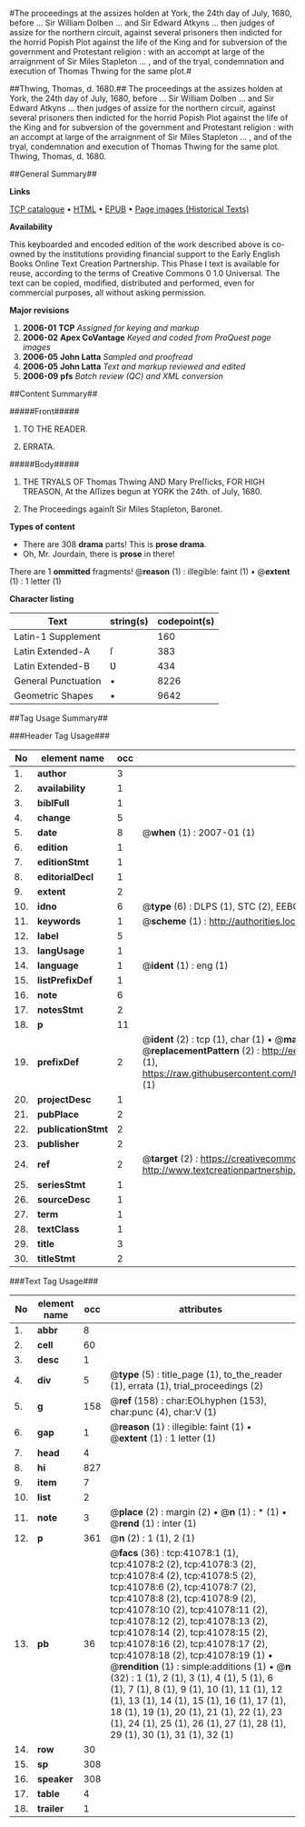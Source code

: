 #The proceedings at the assizes holden at York, the 24th day of July, 1680, before ... Sir William Dolben ... and Sir Edward Atkyns ... then judges of assize for the northern circuit, against several prisoners then indicted for the horrid Popish Plot against the life of the King and for subversion of the government and Protestant religion : with an accompt at large of the arraignment of Sir Miles Stapleton ... , and of the tryal, condemnation and execution of Thomas Thwing for the same plot.#

##Thwing, Thomas, d. 1680.##
The proceedings at the assizes holden at York, the 24th day of July, 1680, before ... Sir William Dolben ... and Sir Edward Atkyns ... then judges of assize for the northern circuit, against several prisoners then indicted for the horrid Popish Plot against the life of the King and for subversion of the government and Protestant religion : with an accompt at large of the arraignment of Sir Miles Stapleton ... , and of the tryal, condemnation and execution of Thomas Thwing for the same plot.
Thwing, Thomas, d. 1680.

##General Summary##

**Links**

[TCP catalogue](http://www.ota.ox.ac.uk/tcp/)  • 
[HTML](http://tei.it.ox.ac.uk/tcp/Texts-HTML/free/A55/A55936.html)  • 
[EPUB](http://tei.it.ox.ac.uk/tcp/Texts-EPUB/free/A55/A55936.epub) • 
[Page images (Historical Texts)](https://data.historicaltexts.jisc.ac.uk/view?pubId=eebo-08203197e&pageId=eebo-08203197e-41078-1)

**Availability**

This keyboarded and encoded edition of the
	       work described above is co-owned by the institutions
	       providing financial support to the Early English Books
	       Online Text Creation Partnership. This Phase I text is
	       available for reuse, according to the terms of Creative
	       Commons 0 1.0 Universal. The text can be copied,
	       modified, distributed and performed, even for
	       commercial purposes, all without asking permission.

**Major revisions**

1. __2006-01__ __TCP__ *Assigned for keying and markup*
1. __2006-02__ __Apex CoVantage__ *Keyed and coded from ProQuest page images*
1. __2006-05__ __John Latta__ *Sampled and proofread*
1. __2006-05__ __John Latta__ *Text and markup reviewed and edited*
1. __2006-09__ __pfs__ *Batch review (QC) and XML conversion*

##Content Summary##

#####Front#####

1. TO THE READER.

1. ERRATA.

#####Body#####

1. THE TRYALS OF Thomas Thwing AND Mary Preſſicks, FOR HIGH TREASON, At the Aſſizes begun at YORK the 24th. of July, 1680.

1. The Proceedings againſt Sir Miles Stapleton, Baronet.

**Types of content**

  * There are 308 **drama** parts! This is **prose drama**.
  * Oh, Mr. Jourdain, there is **prose** in there!

There are 1 **ommitted** fragments! 
 @__reason__ (1) : illegible: faint (1)  •  @__extent__ (1) : 1 letter (1)

**Character listing**


|Text|string(s)|codepoint(s)|
|---|---|---|
|Latin-1 Supplement| |160|
|Latin Extended-A|ſ|383|
|Latin Extended-B|Ʋ|434|
|General Punctuation|•|8226|
|Geometric Shapes|▪|9642|

##Tag Usage Summary##

###Header Tag Usage###

|No|element name|occ|attributes|
|---|---|---|---|
|1.|__author__|3||
|2.|__availability__|1||
|3.|__biblFull__|1||
|4.|__change__|5||
|5.|__date__|8| @__when__ (1) : 2007-01 (1)|
|6.|__edition__|1||
|7.|__editionStmt__|1||
|8.|__editorialDecl__|1||
|9.|__extent__|2||
|10.|__idno__|6| @__type__ (6) : DLPS (1), STC (2), EEBO-CITATION (1), OCLC (1), VID (1)|
|11.|__keywords__|1| @__scheme__ (1) : http://authorities.loc.gov/ (1)|
|12.|__label__|5||
|13.|__langUsage__|1||
|14.|__language__|1| @__ident__ (1) : eng (1)|
|15.|__listPrefixDef__|1||
|16.|__note__|6||
|17.|__notesStmt__|2||
|18.|__p__|11||
|19.|__prefixDef__|2| @__ident__ (2) : tcp (1), char (1)  •  @__matchPattern__ (2) : ([0-9\-]+):([0-9IVX]+) (1), (.+) (1)  •  @__replacementPattern__ (2) : http://eebo.chadwyck.com/downloadtiff?vid=$1&page=$2 (1), https://raw.githubusercontent.com/textcreationpartnership/Texts/master/tcpchars.xml#$1 (1)|
|20.|__projectDesc__|1||
|21.|__pubPlace__|2||
|22.|__publicationStmt__|2||
|23.|__publisher__|2||
|24.|__ref__|2| @__target__ (2) : https://creativecommons.org/publicdomain/zero/1.0/ (1), http://www.textcreationpartnership.org/docs/. (1)|
|25.|__seriesStmt__|1||
|26.|__sourceDesc__|1||
|27.|__term__|1||
|28.|__textClass__|1||
|29.|__title__|3||
|30.|__titleStmt__|2||


###Text Tag Usage###

|No|element name|occ|attributes|
|---|---|---|---|
|1.|__abbr__|8||
|2.|__cell__|60||
|3.|__desc__|1||
|4.|__div__|5| @__type__ (5) : title_page (1), to_the_reader (1), errata (1), trial_proceedings (2)|
|5.|__g__|158| @__ref__ (158) : char:EOLhyphen (153), char:punc (4), char:V (1)|
|6.|__gap__|1| @__reason__ (1) : illegible: faint (1)  •  @__extent__ (1) : 1 letter (1)|
|7.|__head__|4||
|8.|__hi__|827||
|9.|__item__|7||
|10.|__list__|2||
|11.|__note__|3| @__place__ (2) : margin (2)  •  @__n__ (1) : * (1)  •  @__rend__ (1) : inter (1)|
|12.|__p__|361| @__n__ (2) : 1 (1), 2 (1)|
|13.|__pb__|36| @__facs__ (36) : tcp:41078:1 (1), tcp:41078:2 (2), tcp:41078:3 (2), tcp:41078:4 (2), tcp:41078:5 (2), tcp:41078:6 (2), tcp:41078:7 (2), tcp:41078:8 (2), tcp:41078:9 (2), tcp:41078:10 (2), tcp:41078:11 (2), tcp:41078:12 (2), tcp:41078:13 (2), tcp:41078:14 (2), tcp:41078:15 (2), tcp:41078:16 (2), tcp:41078:17 (2), tcp:41078:18 (2), tcp:41078:19 (1)  •  @__rendition__ (1) : simple:additions (1)  •  @__n__ (32) : 1 (1), 2 (1), 3 (1), 4 (1), 5 (1), 6 (1), 7 (1), 8 (1), 9 (1), 10 (1), 11 (1), 12 (1), 13 (1), 14 (1), 15 (1), 16 (1), 17 (1), 18 (1), 19 (1), 20 (1), 21 (1), 22 (1), 23 (1), 24 (1), 25 (1), 26 (1), 27 (1), 28 (1), 29 (1), 30 (1), 31 (1), 32 (1)|
|14.|__row__|30||
|15.|__sp__|308||
|16.|__speaker__|308||
|17.|__table__|4||
|18.|__trailer__|1||
